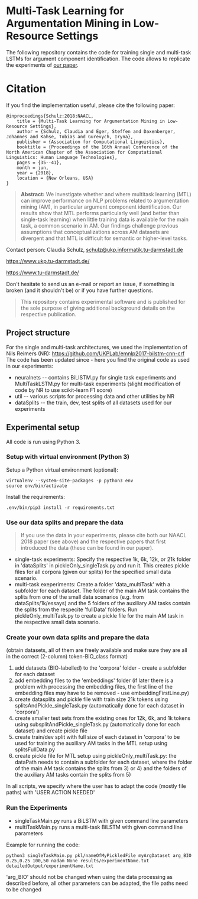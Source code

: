 # Multi-Task Learning for Argumentation Mining in Low-Resource Settings

The following repository contains the code for training single and multi-task LSTMs for argument component identification. The code allows to replicate the experiments of [our paper](http://aclweb.org/anthology/N18-2006).

# Citation 
If you find the implementation useful, please cite the following paper:

```
@inproceedings{Schulz:2018:NAACL,
	title = {Multi-Task Learning for Argumentation Mining in Low-Resource Settings},
	author = {Schulz, Claudia and Eger, Steffen and Daxenberger, Johannes and Kahse, Tobias and Gurevych, Iryna},
	publisher = {Association for Computational Linguistics},
	booktitle = {Proceedings of the 16th Annual Conference of the North American Chapter of the Association for Computational Linguistics: Human Language Technologies},
	pages = {35--41},
	month = jun,
	year = {2018},
	location = {New Orleans, USA}
}
```
> **Abstract:** We investigate whether and where multitask learning (MTL) can improve performance on NLP problems related to argumentation mining (AM), in particular argument component identification. Our results show that MTL performs particularly
well (and better than single-task learning) when little training data is available for the main task, a common scenario in AM. Our findings challenge previous assumptions that conceptualizations across AM datasets are divergent and that MTL is difficult for semantic or higher-level tasks.


Contact person: Claudia Schulz, schulz@ukp.informatik.tu-darmstadt.de

https://www.ukp.tu-darmstadt.de/

https://www.tu-darmstadt.de/


Don't hesitate to send us an e-mail or report an issue, if something is broken (and it shouldn't be) or if you have further questions.

> This repository contains experimental software and is published for the sole purpose of giving additional background details on the respective publication. 


## Project structure
For the single and multi-task architectures, we used the implementation of Nils Reimers (NR): https://github.com/UKPLab/emnlp2017-bilstm-cnn-crf
The code has been updated since - here you find the original code as used in our experiments:
* neuralnets -- contains BiLISTM.py for single task experiments and MultiTaskLSTM.py for multi-task experiments (slight modification of code by NR to use scikit-learn F1 score)
* util -- various scripts for processing data and other utilities by NR
* dataSplits -- the train, dev, test splits of all datasets used for our experiments


## Experimental setup
All code is run using Python 3.

### Setup with virtual environment (Python 3)

Setup a Python virtual environment (optional):
``` 
virtualenv --system-site-packages -p python3 env
source env/bin/activate
```

Install the requirements:
```
.env/bin/pip3 install -r requirements.txt
```


### Use our data splits and prepare the data
> If you use the data in your experiments, please cite both our NAACL 2018 paper (see above) and the respective papers that first introduced the data (these can be found in our paper).

* single-task experiments: Specify the respective 1k, 6k, 12k, or 21k folder in 'dataSplits' in pickleOnly_singleTask.py and run it. This creates pickle files for all corpora (given our splits) for the specified small data scenario.
* multi-task exeperiments: Create a folder 'data_multiTask' with a subfolder for each dataset. The folder of the main AM task contains the splits from one of the small data scenarios (e.g. from dataSplits/1k/essays) and the 5 folders of the auxiliary AM tasks contain the splits from the respecite 'fullData' folders. Run pickleOnly_multiTask.py to create a pickle file for the main AM task in the respective small data scenario.


### Create your own data splits and prepare the data
(obtain datasets, all of them are freely available and make sure they are all in the correct (2-column) token-BIO_class format)
1) add datasets (BIO-labelled) to the 'corpora' folder - create a subfolder for each dataset
2) add embedding files to the 'embeddings' folder (if later there is a problem with processing the embedding files, the first line of the embedding files may have to be removed - use embeddingFirstLine.py)
3) create datasplits and pickle file with train size 21k tokens using splitsAndPickle_singleTask.py (automatically done for each dataset in 'corpora')
4) create smaller test sets from the existing ones for 12k, 6k, and 1k tokens using subsplitAndPickle_singleTask.py (automatically done for each dataset)  and create pickle file
5) create train/dev split with full size of each dataset in 'corpora' to be used for training the auxiliary AM tasks in the MTL setup using splitsFullData.py
6) create pickle file for MTL setup using pickleOnly_multiTask.py: the dataPath needs to contain a subfolder for each dataset, where the folder of the main AM task contains the splits from 3) or 4) and the folders of the auxiliary AM tasks contain the splits from 5)

In all scripts, we specify where the user has to adapt the code (mostly file paths) with 'USER ACTION NEEDED'

### Run the Experiments
* singleTaskMain.py runs a BiLSTM with given command line parameters
* multiTaskMain.py runs a multi-task BiLSTM with given command line parameters

Example for running the code:
```
python3 singleTaskMain.py pkl/nameOfMyPickledFile myArgDataset arg_BIO 0.25,0.25 100,50 nadam None results/experimentName.txt detailedOutput/experimentName.txt
```
'arg_BIO' should not be changed when using the data processing as described before, all other parameters can be adapted, the file paths need to be changed
